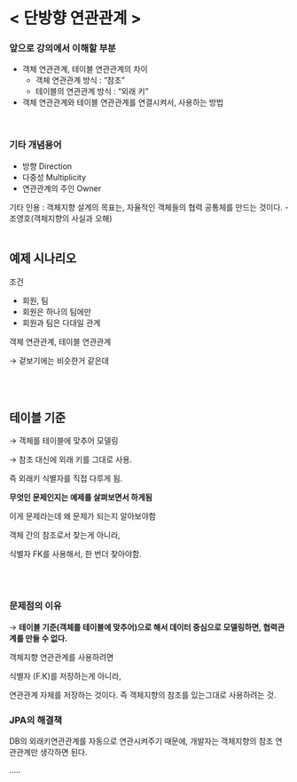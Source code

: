 # < 단방향 연관관계 >

### 앞으로 강의에서 이해할 부분

- 객체 연관관계, 테이블 연관관계의 차이
    - 객체 연관관계 방식 :  “참조”
    - 테이블의 연관관계 방식 : “외래 키”
- 객체 연관관계와 테이블 연관관계를 연결시켜서, 사용하는 방법
</br>


### 기타 개념용어

- 방향 Direction
- 다중성 Multiplicity
- 연관관계의 주인 Owner

기타 인용 : 객체지향 설계의 목표는, 자율적인 객체들의 협력 공통체를 만드는 것이다. - 조영호(객체지향의 사실과 오해)
</br></br>

## 예제 시나리오

조건

- 회원, 팀
- 회원은 하나의 팀에만
- 회원과 팀은 다대일 관계

객체 연관관계, 테이블 연관관계

→ 겉보기에는 비슷한거 같은데

</br></br>

## 테이블 기준

→ 객체를 테이블에 맞추어 모델링

→ 참조 대신에 외래 키를 그대로 사용.

즉 외래키 식별자를 직접 다루게 됨.

**무엇인 문제인지는 예제를 살펴보면서 하게됨**

이게 문제라는데 왜 문제가 되는지 알아보야함

객체 간의 참조로서 찾는게 아니라,

식별자 FK를 사용해서, 한 번더 찾아야함.

</br></br>

### 문제점의 이유

→ **테이블 기준(객체를 테이블에 맞추어)으로 해서 데이터 중심으로 모델링하면, 협력관계를 만들 수 없다.**

객체지향 연관관계를 사용하려면

식별자 (F.K)를 저장하는게 아니라,

연관관계 자체를 저장하는 것이다. 즉 객체지향의 참조를 있는그대로 사용하려는 것.

### JPA의 해결책

DB의 외래키연관관계를 자동으로 연관시켜주기 때문에, 개발자는 객체지향의 참조 연관관계만 생각하면 된다.

…..
